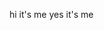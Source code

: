 hi it's me
yes it's me

<!---
0rexux0/0rexux0 is a ✨ special ✨ repository because its `README.md` (this file) appears on your GitHub profile.
You can click the Preview link to take a look at your changes.
--->
